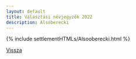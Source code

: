 ```yaml
---
layout: default
title: Választási névjegyzék 2022
description: Alsóberecki
---
```


{% include settlementHTMLs/Alsooberecki.html %}

[Vissza](../)